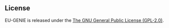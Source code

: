 ## License

EU-GENIE is released under the [The GNU General Public License (GPL-2.0)](http://opensource.org/licenses/gpl-2.0.php).
